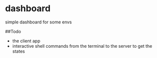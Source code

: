 # dashboard
simple dashboard for some envs


##Todo
- the client app
- interactive shell commands from the terminal to the server to get the states


